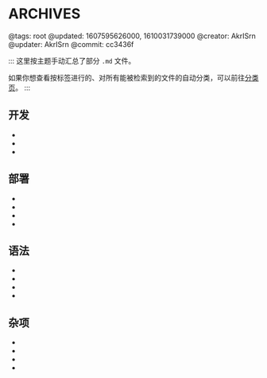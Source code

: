 # ARCHIVES

@tags: root
@updated: 1607595626000, 1610031739000
@creator: AkrISrn
@updater: AkrISrn
@commit: cc3436f

:::
这里按主题手动汇总了部分 `.md` 文件。

如果你想查看按标签进行的、对所有能被检索到的文件的自动分类，可以前往[分类页](/categories.md "#")。
:::

## 开发

- [](/docs/compile.md "#")
- [](/docs/dependencies.md "#")
- [](/docs/some-problems.md "#")

## 部署

- [](/docs/config.md "#")
- [](/docs/deploy.md "#")
- [](/docs/browser-cache.md "#")
- [](/docs/cdn.md "#")

## 语法

- [](/docs/markdown-link-ext.md "#")
- [](/docs/inline-script.md "#")
- [](/docs/toc.md "#")
- [](/docs/flags.md "#")

## 杂项

- [](/docs/performance.md "#")
- [](/docs/typography.md "#")
- [](/docs/unicode.md "#")
- [](/docs/emoji.md "#")
